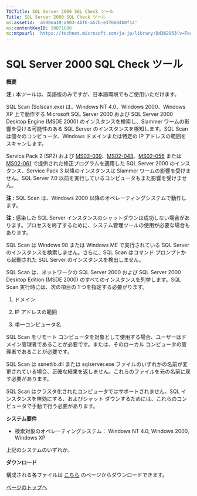 ```yaml
---
TOCTitle: SQL Server 2000 SQL Check ツール
Title: SQL Server 2000 SQL Check ツール
ms:assetid: 'a508ea10-a903-4bf6-a57b-e376604b0f14'
ms:contentKeyID: 19871898
ms:mtpsurl: 'https://technet.microsoft.com/ja-jp/library/Dd362953(v=TechNet.10)'
---
```


SQL Server 2000 SQL Check ツール
================================

**概要**

**注** **:** 本ツールは、英語版のみですが、日本語環境でもご使用いただけます。

SQL Scan (Sqlscan.exe) は、Windows NT 4.0、Windows 2000、Windows XP 上で動作する Microsoft SQL Server 2000 および SQL Server 2000 Desktop Engine (MSDE 2000) のインスタンスを検索し、Slammer ワームの影響を受ける可能性のある SQL Server のインスタンスを検知します。SQL Scan は個々のコンピュータ、Windows ドメインまたは特定の IP アドレスの範囲をスキャンします。

Service Pack 2 (SP2) および [MS02-039](https://www.microsoft.com/japan/technet/security/bulletin/ms02-039.mspx)、[MS02-043](https://www.microsoft.com/japan/technet/security/bulletin/ms02-043.mspx)、[MS02-056](https://www.microsoft.com/japan/technet/security/bulletin/ms02-056.mspx) または [MS02-061](https://www.microsoft.com/japan/technet/security/bulletin/ms02-061.mspx) で提供された修正プログラムを適用した SQL Server 2000 のインスタンス、Service Pack 3 以降のインスタンスは Slammer ワームの影響を受けません。SQL Server 7.0 以前を実行しているコンピュータもまた影響を受けません。

**注** **:** SQL Scan は、Windows 2000 以降のオペレーティングシステムで動作します。

**注** **:** 感染した SQL Server インスタンスのシャットダウンは成功しない場合があります。プロセスを終了するために、システム管理ツールの使用が必要な場合もあります。

SQL Scan は Windows 98 または Windows ME で実行されている SQL Server のインスタンスを検索しません。さらに、SQL Scan はコマンド プロンプトから起動された SQL Server のインスタンスを検出しません。

SQL Scan は、ネットワークの SQL Server 2000 および SQL Server 2000 Desktop Edition (MSDE 2000) のすべてのインスタンスを列挙します。SQL Scan 実行時には、次の項目の 1 つを指定する必要がります。

1.  ドメイン

2.  IP アドレスの範囲

3.  単一コンピュータ名

SQL Scan をリモート コンピュータを対象として使用する場合、ユーザーはドメイン管理者であることが必要です。または、そのローカル コンピュータの管理者であることが必要です。

SQL Scan は ssnetlib.dll または sqlserver.exe ファイルのいずれかの名前が変更されている場合、正確な結果を返しません。これらのファイルを元の名前に戻す必要があります。

SQL Scan はクラスタ化されたコンピュータではサポートされません。SQL インスタンスを無効にする、およびシャット ダウンするためには、これらのコンピュータで手動で行う必要があります。

**システム要件**

-   検索対象のオペレーティングシステム： Windows NT 4.0, Windows 2000, Windows XP

上記のシステムのいずれか。

**ダウンロード**

構成される各ファイルは [こちら](https://www.microsoft.com/download/details.aspx?displaylang=ja&familyid=9552d43b-04eb-4af9-9e24-6cde4d933600) のページからダウンロードできます。

[](#mainsection)[ページのトップへ](#mainsection)
